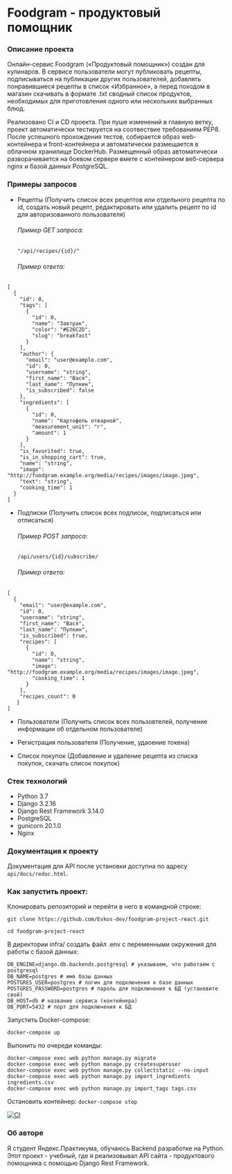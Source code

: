 # Foodgram - продуктовый помощник
### Описание проекта
Онлайн-сервис Foodgram («Продуктовый помощник») создан для кулинаров. В сервисе пользователи могут публиковать рецепты, подписываться на публикации других пользователей, добавлять понравившиеся рецепты в список «Избранное», а перед походом в магазин скачивать в формате .txt сводный список продуктов, необходимых для приготовления одного или нескольких выбранных блюд.

Реализовано CI и CD проекта. При пуше изменений в главную ветку, проект автоматически тестируется на соотвествие требованиям PEP8. После успешного прохождения тестов, собирается образ web-контейнера и front-контейнера и автоматически размещается в облачном хранилище DockerHub. Размещенный образ автоматически разворачивается на боевом сервере вмете с контейнером веб-сервера nginx и базой данных PostgreSQL.

### Примеры запросов
- Рецепты (Получить список всех рецептов или отдельного рецепта по id, создать новый рецепт, редактировать или удалить рецепт по id для авторизованного пользователя)

  ###### Пример GET запроса:
  `"/api/recipes/{id}/"`
  ###### Пример ответа:
```
[
  {
    "id": 0,
    "tags": [
      {
        "id": 0,
        "name": "Завтрак",
        "color": "#E26C2D",
        "slug": "breakfast"
      }
    ],
    "author": {
      "email": "user@example.com",
      "id": 0,
      "username": "string",
      "first_name": "Вася",
      "last_name": "Пупкин",
      "is_subscribed": false
    },
    "ingredients": [
      {
        "id": 0,
        "name": "Картофель отварной",
        "measurement_unit": "г",
        "amount": 1
      }
    ],
    "is_favorited": true,
    "is_in_shopping_cart": true,
    "name": "string",
    "image": "http://foodgram.example.org/media/recipes/images/image.jpeg",
    "text": "string",
    "cooking_time": 1
  }
]
```
  
- Подписки (Получить список всех подписок, подписаться или отписаться)

  ###### Пример POST запроса:
  `/api/users/{id}/subscribe/`
  ###### Пример ответа:
```
[ 
  {
    "email": "user@example.com",
    "id": 0,
    "username": "string",
    "first_name": "Вася",
    "last_name": "Пупкин",
    "is_subscribed": true,
    "recipes": [
      {
        "id": 0,
        "name": "string",
        "image": "http://foodgram.example.org/media/recipes/images/image.jpeg",
        "cooking_time": 1
      }
    ],
    "recipes_count": 0
   }
]
```
  
- Пользователи (Получить список всех пользовтелей, получение информации об отдельном пользователе)  
  
- Регистрация пользователя (Получение, удаоение токена)

- Список покупок (Добавление и удаление рецепта из списка покупок, скачать список покупок)

### Стек технологий
- Python 3.7
- Django 3.2.16
- Django Rest Framework 3.14.0
- PostgreSQL
- gunicorn 20.1.0
- Nginx

### Документация к проекту
Документация для API после установки доступна по адресу `api/docs/redoc.html`.

### Как запустить проект:

Клонировать репозиторий и перейти в него в командной строке:

`git clone https://github.com/Evkos-dev/foodgram-project-react.git`

`cd foodgram-project-react`

В директории infra/ создать файл .env с переменными окружения для работы с базой данных:

```
DB_ENGINE=django.db.backends.postgresql # указываем, что работаем с postgresql
DB_NAME=postgres # имя базы данных
POSTGRES_USER=postgres # логин для подключения к базе данных
POSTGRES_PASSWORD=postgres # пароль для подключения к БД (установите свой)
DB_HOST=db # название сервиса (контейнера)
DB_PORT=5432 # порт для подключения к БД
```

Запустить Docker-compose:

`docker-compose up`

Выпонить по очереди команды:
```
docker-compose exec web python manage.py migrate
docker-compose exec web python manage.py createsuperuser
docker-compose exec web python manage.py collectstatic --no-input
docker-compose exec web python manage.py import_ingredients ingredients.csv
docker-compose exec web python manage.py import_tags tags.csv
```

Остановить контейнер:
`docker-compose stop`

[![CI](https://github.com/Evkos-dev/foodgram-project-react/actions/workflows/foodgram_workflow.yml/badge.svg?branch=master)](https://github.com/Evkos-dev/foodgram-project-react/actions/workflows/foodgram_workflow.yml)

### Об авторе

Я студент Яндекс.Практикума, обучаюсь Backend разработке на Python. Этот проект - учебный, где я реализовывал API сайта - продуктового помощника с помощью Django Rest Framework.
